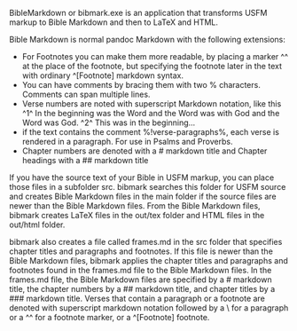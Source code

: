 BibleMarkdown or bibmark.exe is an application that transforms USFM markup to Bible Markdown and then to LaTeX and HTML.

Bible Markdown is normal pandoc Markdown with the following extensions:
- For Footnotes you can make them more readable, by placing a marker ^^ at the place of the footnote, but specifying the footnote later in the text with ordinary ^[Footnote] markdown
syntax.
- You can have comments by bracing them with two % characters. Comments can span multiple lines.
- Verse numbers are noted with superscript Markdown notation, like this ^1^ In the beginning was the Word and the Word was with God and the Word was God. ^2^ This was in the beginning...
- if the text contains the comment %!verse-paragraphs%, each verse is rendered in a paragraph. For use in Psalms and Proverbs.
- Chapter numbers are denoted with a # markdown title and Chapter headings with a ## markdown title

If you have the source text of your Bible in USFM markup, you can place those files in a subfolder src. bibmark searches this folder for USFM source and creates Bible Markdown
files in the main folder if the source files are newer than the Bible Markdown files.
From the Bible Markdown files, bibmark creates LaTeX files in the out/tex folder and HTML files in the out/html folder.

bibmark also creates a file called frames.md in the src folder that specifies chapter titles and paragraphs and footnotes. If this file is newer than the Bible Markdown files,
bibmark applies the chapter titles and paragraphs and footnotes found in the frames.md file to the Bible Markdown files.
In the frames.md file, the Bible Markdown files are specified by a # markdown title, the chapter numbers by a ## markdown title, and chapter titles by a ### markdown title.
Verses that contain a paragraph or a footnote are denoted with superscript markdown notation followed by a \ for a paragraph or a ^^ for a footnote marker, or a ^[Footnote]
footnote.
